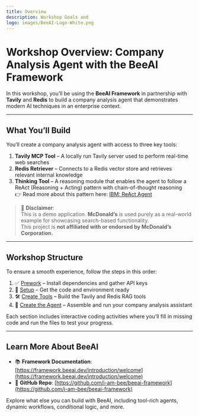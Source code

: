 ```yaml
---
title: Overview
description: Workshop Goals and 
logo: images/BeeAI-Logo-White.png
---
```



# Workshop Overview: Company Analysis Agent with the BeeAI Framework

In this workshop, you’ll be using the **BeeAI Framework** in partnership with **Tavily** and **Redis** to build a company analysis agent that demonstrates modern AI techniques in an enterprise context.

---

## What You’ll Build

You’ll create a company analysis agent with access to three key tools:

1. **Tavily MCP Tool** – A locally run Tavily server used to perform real-time web searches
2. **Redis Retriever** – Connects to a Redis vector store and retrieves relevant internal knowledge
3. **Thinking Tool** – A reasoning module that enables the agent to follow a ReAct (Reasoning + Acting) pattern with chain-of-thought reasoning  
   👉 Read more about this pattern here: [IBM: ReAct Agent](https://www.ibm.com/think/topics/react-agent)

> 🛑 **Disclaimer**:  
> This is a demo application. **McDonald’s** is used purely as a real-world example for showcasing search-based functionality.  
> This project is **not affiliated with or endorsed by McDonald’s Corporation.**

---

## Workshop Structure

To ensure a smooth experience, follow the steps in this order:

1. ✅ [Prework](../pre-work/README.md) – Install dependencies and gather API keys
2. 🔧 [Setup](../setup/README.md) – Get the code and environment ready
3. 🛠️ [Create Tools](../tools/README.md) – Build the Tavily and Redis RAG tools
4. 🤖 [Create the Agent](../agent/README.md) – Assemble and run your company analysis assistant

Each section includes interactive coding activities where you’ll fill in missing code and run the files to test your progress.

---

## Learn More About BeeAI

- 📚 **Framework Documentation**: [https://framework.beeai.dev/introduction/welcome](https://framework.beeai.dev/introduction/welcome)
- 🧠 **GitHub Repo**: [https://github.com/i-am-bee/beeai-framework](https://github.com/i-am-bee/beeai-framework)

Explore what else you can build with BeeAI, including tool-rich agents, dynamic workflows, conditional logic, and more.